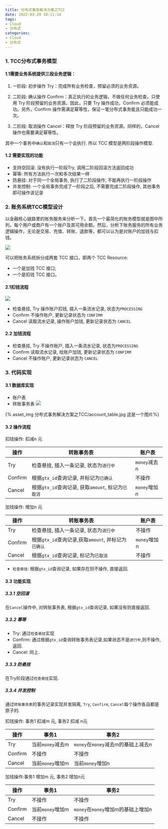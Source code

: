 ```yaml
---
title: 分布式事务解决方案之TCC
date: 2022-03-29 10:11:14
tags: 
- Cloud
- 分布式
categories:
- Cloud
- 分布式
---
```



### 1. TCC分布式事务模型

#### 1.1需要业务系统提供三段业务逻辑：

1. 一阶段: 初步操作 Try：完成所有业务检查，预留必须的业务资源。

2. 二阶段: 确认操作 Confirm：真正执行的业务逻辑，不做任何业务检查，只使用 Try 阶段预留的业务资源。因此，只要 Try 操作成功，Confirm 必须能成功。另外，Confirm 操作需满足幂等性，保证一笔分布式事务能且只能成功一次。

3. 二阶段: 取消操作 Cancel：释放 Try 阶段预留的业务资源。同样的，Cancel 操作也需要满足幂等性。

其中一个事务中`确认`和`取消`只有一个会执行. 所以 TCC 模型是两阶段操作模型.

#### 1.2 需要实现的功能

- 支持空回滚: 没有执行一阶段Try, 调用二阶段回滚方法返回成功
- 幂等: 所有方法执行一次和多次结果一样
- 防悬挂: 对于同一个全局事务, 执行了二阶段操作, 不能再执行一阶段操作
- 并发控制: 一个全局事务完成了一阶段之后, 不需要完成二阶段操作, 其他事务即可操作该记录

### 2. 账务系统TCC模型设计
以金融核心链路里的账务服务来分析一下。首先一个最简化的账务模型就是图中所列，每个用户或商户有一个账户及其可用余额。然后，分析下账务服务的所有业务逻辑操作，无论是交易、充值、转账、退款等，都可以认为是对账户的加钱与扣钱。

![](http://101.132.193.91:4999/server/../Public/Uploads/2020-08-17/5f3a470f0ab1f.png)

可以把账务系统拆分成两套 TCC 接口，即两个 TCC Resource:
 - 一个是加钱 TCC 接口;
 - 一个是扣钱 TCC 接口。

#### 2.1扣钱流程
 ![](http://101.132.193.91:4999/server/../Public/Uploads/2020-08-17/5f3a47ac6b477.png)

- 检查悬挂, Try 操作账户扣钱, 插入一条流水记录, 状态为`PROCESSING`
- Confirm 不操作账户, 更新记录状态为 `CONFIRM`
- Cancel 读取流水记录, 操作账户加钱, 更新记录状态为 `CANCEL`

#### 2.2 加钱流程

- 检查悬挂, Try 不操作账户, 插入一条流水记录, 状态为`PROCESSING`
- Confirm 读取流水记录, 给账户加钱, 更新记录状态为 `CONFIRM`
- Cancel 不操作账户, 更新记录状态为 `CANCEL`

### 3. 代码实现

#### 3.1 数据库实现

- 账户表
- 转账事务表
![](2022/03/29/Cloud/distributed/分布式事务解决方案之TCC/account_table.jpg)

{% asset_img 分布式事务解决方案之TCC/account_table.jpg 这是一个图片%}

#### 3.2 操作流程

扣钱操作: 扣减n 元


| 操作  		|转账事务表 												| 账户表 					  |
| ------------ | ------------		  										|   ------------     |
|  Try 			| 检查悬挂, 插入一条记录, 状态为`进行中`  | `money`减去n |
|  Confirm |根据`gtx_id`查询记录, 并标记为`已确认`	| 	不操作 	   		|
| Cancel	  | 根据`gtx_id`查询记录, 获取`amount`, 标记为`已取消`|`money`增加n    |


加钱操作: 增加n 元

| 操作  		|转账事务表 															| 账户表 					  |
| ------------ | ------------		  													|   ------------     		|
|  Try 			| 检查悬挂, 插入一条记录, 状态为`进行中` 			 | 不操作 					|
|  Confirm |根据`gtx_id`查询记录,获取`amount`, 并标记为`已确认` | 	`money`增加n 	|
| Cancel	  | 根据`gtx_id`查询记录,  标记为`已取消`|不操作		   |


- `检查悬挂`: 根据`gtx_id`查询记录, 如果存在则不操作, 直接返回.

#### 3.3 功能实现
##### 3.3.1 空回滚

在`Cancel`操作中, 对转账事务表, 根据`gtx_id`查询记录, 如果没有则直接返回.

##### 3.3.2 幂等

- Try: 通过`检查悬挂`实现
- Confirm: 通过根据`gtx_id`查询转账事务表记录,如果状态不是`进行中`,则不操作, 返回.
- Cancel: 同上.

##### 3.3.3 防悬挂

在Try阶段通过`检查悬挂`实现.

##### 3.3.4 并发控制

通过`转账事务表`的事务记录实现并发隔离, `Try`, `Confirm`, `Cancel`每个操作各自都是原子的.

扣钱操作: 事务1 扣减m 元, 事务2 扣减 n元

| 操作  		| 事务1 												| 事务2 					  |
| ------------ | ------------		  										|   ------------     |
|  Try 			|当前`money`减去m  | `money`在`money`减去m的基础上减去n |
|  Confirm |不操作	| 	不操作 	   								|
| Cancel	  |当前`money`增加m |当前`money`增加n    |


加钱操作:事务1 增加m 元, 事务2 增加n元

| 操作  		| 事务1 												| 事务2 					  |
| ------------ | ------------		  										|   ------------     |
|  Try 			|不操作	| 	不操作 	   								|
|  Confirm 			|当前`money`增加m  | `money`在`money`增加m的基础上增加n |
| Cancel	  |不操作	| 	不操作 	   								|
